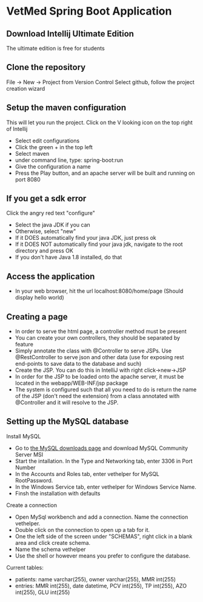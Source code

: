 # VetMed Spring Boot Application

## Download Intellij Ultimate Edition
The ultimate edition is free for students

## Clone the repository
File -> New -> Project from Version Control
    Select github, follow the project creation wizard
## Setup the maven configuration
This will let you run the project. Click on the  V  looking icon on the top right of Intellij
- Select edit configurations
- Click the green + in the top left
- Select maven
- under command line, type: spring-boot:run
- Give the configuration a name
- Press the Play button, and an apache server will be built and running on port 8080

## If you get a sdk error
Click the angry red text "configure" 
- Select the java JDK if you can
- Otherwise, select "new"
- If it DOES automatically find your java JDK, just press ok
- If it DOES NOT automatically find your java jdk, navigate to the root directory and press OK
- If you don't have Java 1.8 installed, do that

## Access the application
- In your web browser, hit the url localhost:8080/home/page (Should display hello world)

## Creating a page
- In order to serve the html page, a controller method must be present
- You can create your own controllers, they should be separated by feature
- Simply annotate the class with @Controller to serve JSPs. Use @RestController to serve json and other data (use for
exposing rest end-points to save data to the database and such)
- Create the JSP. You can do this in IntelliJ with right click->new->JSP
- In order for the JSP to be loaded onto the apache server, it must be located in the webapp/WEB-INF/jsp package
- The system is configured such that all you need to do is return the name of the JSP (don't need the extension) from a
class annotated with @Controller and it will resolve to the JSP.

## Setting up the MySQL database
Install MySQL
- Go to [the MySQL downloads page](http://dev.mysql.com/downloads) and download MySQL Community Server MSI
- Start the intallation. In the Type and Networking tab, enter 3306 in Port Number
- In the Accounts and Roles tab, enter vethelper for MySQL RootPassword.
- In the Windows Service tab, enter vethelper for Windows Service Name.
- Finsh  the installation with defaults

Create a connection
- Open MySql workbench and add a connection. Name the connection vethelper.
- Double click on the connection to open up a tab for it. 
- One the left side of the screen under "SCHEMAS", right click in a blank area and click create schema.
- Name the schema vethelper
- Use the shell or however means you prefer to configure the database. 

Current tables:
- patients: name varchar(255), owner varchar(255), MMR int(255)
- entries: MMR int(255), date datetime, PCV int(255), TP int(255), AZO int(255), GLU int(255)

